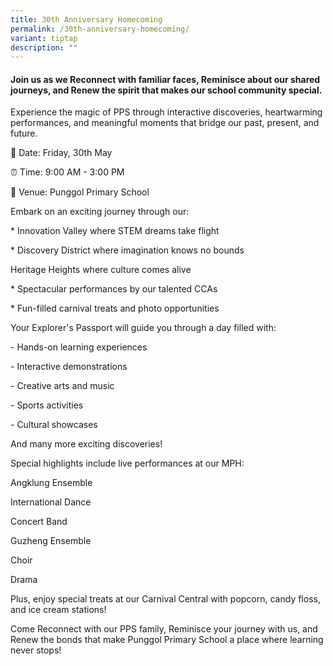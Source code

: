 ```yaml
---
title: 30th Anniversary Homecoming
permalink: /30th-anniversary-homecoming/
variant: tiptap
description: ""
---
```

<p></p>
<h4><strong>Join us as we Reconnect with familiar faces, Reminisce about our shared journeys, and Renew the spirit that makes our school community special. </strong></h4>
<p>Experience the magic of PPS through interactive discoveries, heartwarming
performances, and meaningful moments that bridge our past, present, and
future.</p>
<p>📅 Date: Friday, 30th May&nbsp;</p>
<p>⏰ Time: 9:00 AM - 3:00 PM</p>
<p>📍 Venue: Punggol Primary School</p>
<p>Embark on an exciting journey through our:</p>
<p>* Innovation Valley where STEM dreams take flight</p>
<p>* Discovery District where imagination knows no bounds</p>
<p>Heritage Heights where culture comes alive</p>
<p>* Spectacular performances by our talented CCAs</p>
<p>* Fun-filled carnival treats and photo opportunities</p>
<p>Your Explorer's Passport will guide you through a day filled with:</p>
<p>- Hands-on learning experiences</p>
<p>- Interactive demonstrations</p>
<p>- Creative arts and music</p>
<p>- Sports activities</p>
<p>- Cultural showcases</p>
<p>And many more exciting discoveries!</p>
<p>Special highlights include live performances at our MPH:</p>
<p>Angklung Ensemble</p>
<p>International Dance</p>
<p>Concert Band</p>
<p>Guzheng Ensemble</p>
<p>Choir</p>
<p>Drama</p>
<p>Plus, enjoy special treats at our Carnival Central with popcorn, candy
floss, and ice cream stations!</p>
<p>Come Reconnect with our PPS family, Reminisce your journey with us, and
Renew the bonds that make Punggol Primary School a place where learning
never stops!</p>